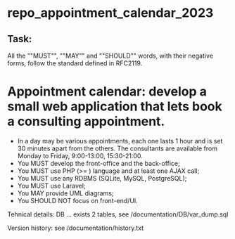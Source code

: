 # repo_appointment_calendar_2023
## Task:
All the ""MUST"", ""MAY"" and ""SHOULD"" words, with their negative forms, follow the standard defined in RFC2119.

# Appointment calendar: develop a small web application that lets book a consulting appointment.
- In a day may be various appointments, each one lasts 1 hour and is set 30 minutes apart from the others. The consultants are available from Monday to Friday, 9:00-13:00, 15:30-21:00.
- You MUST develop the front-office and the back-office;
- You MUST use PHP (>= ) language and at least one AJAX call;
- You MUST use any RDBMS (SQLite, MySQL, PostgreSQL);
- You MUST use Laravel;
- You MAY provide UML diagrams;
- You SHOULD NOT focus on front-end/UI.


Tehnical details:
DB ... exists 2 tables, see /documentation/DB/var_dump.sql

Version history:
see /documentation/history.txt
